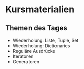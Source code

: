 # Kursmaterialien

## Themen des Tages

- Wiederholung: Liste, Tuple, Set 
- Wiederholung: Dictionaries
- Reguläre Ausdrücke
- Iteratoren
- Generatoren

